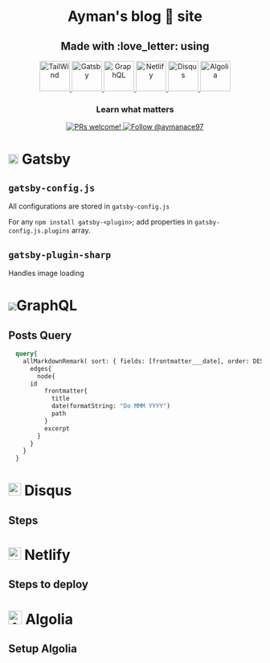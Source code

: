 <h1 align="center">
  Ayman's blog 📄 site 
</h1>


<h2 align="center">
  Made with :love_letter: using 
</h2>


<p align="center">

  <a href="https://tailwindcss.com/">
    <img alt="TailWind" src="https://www.drupal.org/files/styles/grid-3-2x/public/project-images/screenshot_361.png?itok=w4CzcWyb" width="60" />
  </a>
  
  <a href="https://gatsbyjs.org">
    <img alt="Gatsby" src="https://www.gatsbyjs.org/monogram.svg" width="60" />
  </a>
  <a href="https://graphql.org/">
    <img alt="GraphQL" src="https://upload.wikimedia.org/wikipedia/commons/thumb/1/17/GraphQL_Logo.svg/1200px-GraphQL_Logo.svg.png" width="60" />
  </a>
  <a href="https://www.netlify.com/">
    <img alt="Netlify" src="https://miro.medium.com/max/500/0*TwqQJI0YFBZEzjcV.png" width="60" />
  </a>


  <a href="https://disqus.com/features/engage/">
    <img alt="Disqus" src="https://c.disquscdn.com/next/c393ff4/marketing/assets/img/brand/disqus-social-icon-blue-white.svg" width="60" />
  </a>

  <a href="https://www.algolia.com/doc/">
    <img alt="Algolia" src="https://avatars0.githubusercontent.com/u/2034458?s=280&v=4s" width="60" />
  </a>



  
  
</p>


<h3 align="center">
  Learn what matters
</h3>
<p align="center">
  <!--
  <a href="https://github.com/gatsbyjs/gatsby/blob/master/LICENSE">
    <img src="https://img.shields.io/badge/license-MIT-blue.svg" alt="Gatsby is released under the MIT license." />
  </a>
  <a href="https://circleci.com/gh/gatsbyjs/gatsby">
    <img src="https://circleci.com/gh/gatsbyjs/gatsby.svg?style=shield" alt="Current CircleCI build status." />
  </a>
  <a href="https://www.npmjs.org/package/gatsby">
    <img src="https://img.shields.io/npm/v/gatsby.svg" alt="Current npm package version." />
  </a>
  <a href="https://npmcharts.com/compare/gatsby?minimal=true">
    <img src="https://img.shields.io/npm/dm/gatsby.svg" alt="Downloads per month on npm." />
  </a>
  <a href="https://npmcharts.com/compare/gatsby?minimal=true">
    <img src="https://img.shields.io/npm/dt/gatsby.svg" alt="Total downloads on npm." />
  </a>
  -->
  <a href="https://gatsbyjs.org/contributing/how-to-contribute/">
    <img src="https://img.shields.io/badge/PRs-welcome-brightgreen.svg" alt="PRs welcome!" />
  </a>
  <a href="https://twitter.com/@aymanace97">
    <img src="https://img.shields.io/twitter/follow/aymanace97?label=Follow%20Me&style=social" alt="Follow @aymanace97" />
  </a>
</p>

<!--
<h3 align="center">
  <a href="https://gatsbyjs.org/docs/">Quickstart</a>
  <span> · </span>
  <a href="https://gatsbyjs.org/tutorial/">Tutorial</a>
  <span> · </span>
  <a href="https://gatsbyjs.org/plugins/">Plugins</a>
  <span> · </span>
  <a href="https://gatsbyjs.org/starters/">Starters</a>
  <span> · </span>
  <a href="https://gatsbyjs.org/showcase/">Showcase</a>
  <span> · </span>
  <a href="https://gatsbyjs.org/contributing/how-to-contribute/">Contribute</a>
  <span> · </span>
  Support: <a href="https://spectrum.chat/gatsby-js">Spectrum</a>
  <span> & </span>
  <a href="https://gatsby.dev/discord">Discord</a>
</h3>

-->


<h1><img alt="Gatsby" src="https://www.gatsbyjs.org/monogram.svg" height="20" /> Gatsby</h1>

## `gatsby-config.js`

All configurations are stored in `gatsby-config.js`

For any `npm install gatsby-<plugin>`; add properties in `gatsby-config.js.plugins` array.


## `gatsby-plugin-sharp`

Handles image loading 



<h1><img src="https://upload.wikimedia.org/wikipedia/commons/thumb/1/17/GraphQL_Logo.svg/25px-GraphQL_Logo.svg.png">GraphQL</h1>


## Posts Query

```graphql
  query{
    allMarkdownRemark( sort: { fields: [frontmatter___date], order: DESC} ){
      edges{
        node{
	  id	
          frontmatter{
            title
            date(formatString: "Do MMM YYYY")
            path
          }
          excerpt
        }
      }
    }
  }
```

<h1><img alt="Disqus" src="https://c.disquscdn.com/next/c393ff4/marketing/assets/img/brand/disqus-social-icon-blue-white.svg" height="25" /> Disqus</h1>

## Steps 

<h1><img alt="Netlify" src="https://miro.medium.com/max/500/0*TwqQJI0YFBZEzjcV.png" height="25" /> Netlify</h1>

## Steps to deploy


<h1><img alt="Algolia" src="https://avatars0.githubusercontent.com/u/2034458?s=280&v=4s" height="27" /> Algolia</h1>

## Setup Algolia